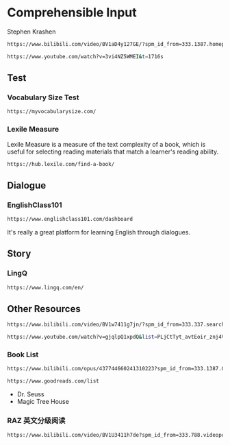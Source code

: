 # Comprehensible Input

Stephen Krashen

```bash
https://www.bilibili.com/video/BV1aD4y127GE/?spm_id_from=333.1387.homepage.video_card.click&vd_source=898f56f41de215bd5a1efa81f4edebe6

https://www.youtube.com/watch?v=3vi4NZ5WMEI&t=1716s
```

## Test

### Vocabulary Size Test

```bash
https://myvocabularysize.com/
```

### Lexile Measure

Lexile Measure is a measure of the text complexity of a book, which is useful for selecting reading materials that match a learner's reading ability.

```bash
https://hub.lexile.com/find-a-book/
```

## Dialogue

### EnglishClass101

```bash
https://www.englishclass101.com/dashboard
```

It's really a great platform for learning English through dialogues.

## Story

### LingQ

```bash
https://www.lingq.com/en/
```

## Other Resources

```bash
https://www.bilibili.com/video/BV1w7411g7jn/?spm_id_from=333.337.search-card.all.click&vd_source=898f56f41de215bd5a1efa81f4edebe6

https://www.youtube.com/watch?v=gjqlpQ1xpdQ&list=PLjCtTyt_avtEoir_znj4VjTpTry9EfeNk
```

### Book List

```bash
https://www.bilibili.com/opus/437744660241310223?spm_id_from=333.1387.0.0

https://www.goodreads.com/list
```

- Dr. Seuss
- Magic Tree House

### RAZ 英文分级阅读

```bash
https://www.bilibili.com/video/BV1U3411h7de?spm_id_from=333.788.videopod.episodes&vd_source=898f56f41de215bd5a1efa81f4edebe6
```
